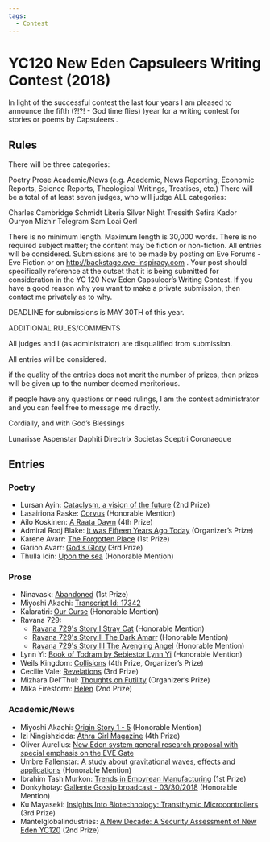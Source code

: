 ```yaml
---
tags:
  - Contest
---
```


# YC120 New Eden Capsuleers Writing Contest (2018)


In light of the successful contest the last four years I am pleased to announce the fifth (?!?! - God time flies) )year for a writing contest for stories or poems by Capsuleers .

## Rules

There will be three categories:

Poetry
Prose
Academic/News (e.g. Academic, News Reporting, Economic Reports, Science Reports, Theological Writings, Treatises, etc.)
There will be a total of at least seven judges, who will judge ALL categories:

Charles Cambridge Schmidt
Literia
Silver Night
Tressith Sefira
Kador Ouryon
Mizhir
Telegram Sam
Loai Qerl

There is no minimum length. Maximum length is 30,000 words. There is no required subject matter; the content may be fiction or non-fiction. All entries will be considered. Submissions are to be made by posting on Eve Forums - Eve Fiction or on http://backstage.eve-inspiracy.com . Your post should specifically reference at the outset that it is being submitted for consideration in the YC 120 New Eden Capsuleer’s Writing Contest. If you have a good reason why you want to make a private submission, then contact me privately as to why.

DEADLINE for submissions is MAY 30TH of this year.


ADDITIONAL RULES/COMMENTS

All judges and I (as administrator) are disqualified from submission.

All entries will be considered.

if the quality of the entries does not merit the number of prizes, then prizes will be given up to the number deemed meritorious.

if people have any questions or need rulings, I am the contest administrator and you can feel free to message me directly.

Cordially, and with God’s Blessings

Lunarisse Aspenstar Daphiti
Directrix Societas Sceptri Coronaeque


## Entries

### Poetry

- Lursan Ayin: [Cataclysm, a vision of the future](../authors/miscauthors/cataclysmavisionofthefuture.md) (2nd Prize)
- Lasairiona Raske: [Corvus](../authors/lasairionaraske/corvus.md) (Honorable Mention)
- Ailo Koskinen: [A Raata Dawn](../authors/miscauthors/araatadawn.md) (4th Prize)
- Admiral Rodj Blake: [It was Fifteen Years Ago Today](../authors/miscauthors/itwasfifteenyearsagotoday.md) (Organizer’s Prize)
- Karene Avarr: [The Forgotten Place](../authors/miscauthors/theforgottenplace.md) (1st Prize)
- Garion Avarr: [God's Glory](../authors/garionavarr/godsglory.md) (3rd Prize)
- Thulla Icin: [Upon the sea](../authors/miscauthors/uponthesea.md) (Honorable Mention)

### Prose

- Ninavask: [Abandoned](../authors/ninavask/abandoned.md) (1st Prize)
- Miyoshi Akachi: [Transcript Id: 17342](../authors/miyoshiakachi/transcriptid17342.md)
- Kalaratiri: [Our Curse](../authors/miscauthors/ourcurse.md) (Honorable Mention)
- Ravana 729:
    - [Ravana 729's Story I Stray Cat](../authors/ravana729/ravana729storyItoIII.md#i-stray-cat) (Honorable Mention)
    - [Ravana 729's Story II The Dark Amarr](../authors/ravana729/ravana729storyItoIII.md#ii-the-dark-amarr) (Honorable Mention)
    - [Ravana 729's Story III The Avenging Angel](../authors/ravana729/ravana729storyItoIII.md#iii-the-avenging-angel) (Honorable Mention)
- Lynn Yi: [Book of Todram by Sebiestor Lynn Yi](../authors/lynnyi/bookoftodrambysebiestorlynnui.md) (Honorable Mention)
- Weils Kingdom: [Collisions](../authors/miscauthors/collisions.md) (4th Prize, Organizer’s Prize)
- Cecilie Vale: [Revelations](../authors/cecilievale/cecilievale_revelations.md) (3rd Prize)
- Mizhara Del’Thul: [Thoughts on Futility](../authors/mizharadelthul/thoughtsonfutility.md) (Organizer’s Prize)
- Mika Firestorm: [Helen](../authors/miscauthors/helen.md) (2nd Prize)

### Academic/News

- Miyoshi Akachi: [Origin Story 1 - 5](../authors/miyoshiakachi/originstory.md) (Honorable Mention)
- Izi Ningishzidda: [Athra Girl Magazine](../authors/miscauthors/athragirlmagazine.md) (4th Prize)
- Oliver Aurelius: [New Eden system general research proposal with special emphasis on the EVE Gate](../authors/miscauthors/newedensystemgeneralresearchproposal.md)
- Umbre Fallenstar: [A study about gravitational waves, effects and applications](../authors/miscauthors/astudyaboutgravitationalwaves.md) (Honorable Mention)
- Ibrahim Tash Murkon: [Trends in Empyrean Manufacturing](../authors/miscauthors/Trends%20in%20Empyrean%20Manufacturing.pdf) (1st Prize)
- Donkyhotay: [Gallente Gossip broadcast - 03/30/2018](../authors/donkyhotay/gallentegossipbroadcast03302018.md) (Honorable Mention)
- Ku Mayaseki: [Insights Into Biotechnology: Transthymic Microcontrollers](../authors/miscauthors/insightintobiotechnologytransthymicmicrocontrollers.md) (3rd Prize)
- Mantelglobalindustries: [A New Decade: A Security Assessment of New Eden YC120](../authors/miscauthors/anewdecadeasecurityassessmentofnewedenyc120.md) (2nd Prize)